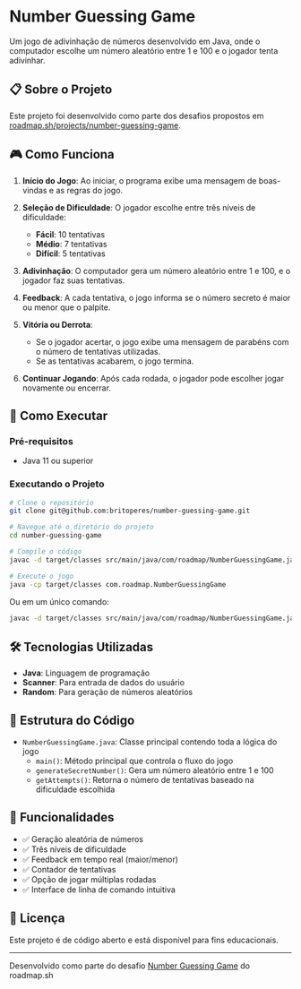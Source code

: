 # Number Guessing Game

Um jogo de adivinhação de números desenvolvido em Java, onde o computador escolhe um número aleatório entre 1 e 100 e o jogador tenta adivinhar.

## 📋 Sobre o Projeto

Este projeto foi desenvolvido como parte dos desafios propostos em [roadmap.sh/projects/number-guessing-game](https://roadmap.sh/projects/number-guessing-game).

## 🎮 Como Funciona

1. **Início do Jogo**: Ao iniciar, o programa exibe uma mensagem de boas-vindas e as regras do jogo.

2. **Seleção de Dificuldade**: O jogador escolhe entre três níveis de dificuldade:
   - **Fácil**: 10 tentativas
   - **Médio**: 7 tentativas
   - **Difícil**: 5 tentativas

3. **Adivinhação**: O computador gera um número aleatório entre 1 e 100, e o jogador faz suas tentativas.

4. **Feedback**: A cada tentativa, o jogo informa se o número secreto é maior ou menor que o palpite.

5. **Vitória ou Derrota**:
   - Se o jogador acertar, o jogo exibe uma mensagem de parabéns com o número de tentativas utilizadas.
   - Se as tentativas acabarem, o jogo termina.

6. **Continuar Jogando**: Após cada rodada, o jogador pode escolher jogar novamente ou encerrar.

## 🚀 Como Executar

### Pré-requisitos
- Java 11 ou superior

### Executando o Projeto

```bash
# Clone o repositório
git clone git@github.com:britoperes/number-guessing-game.git

# Navegue até o diretório do projeto
cd number-guessing-game

# Compile o código
javac -d target/classes src/main/java/com/roadmap/NumberGuessingGame.java

# Execute o jogo
java -cp target/classes com.roadmap.NumberGuessingGame
```

Ou em um único comando:

```bash
javac -d target/classes src/main/java/com/roadmap/NumberGuessingGame.java && java -cp target/classes com.roadmap.NumberGuessingGame
```

## 🛠️ Tecnologias Utilizadas

- **Java**: Linguagem de programação
- **Scanner**: Para entrada de dados do usuário
- **Random**: Para geração de números aleatórios

## 📝 Estrutura do Código

- `NumberGuessingGame.java`: Classe principal contendo toda a lógica do jogo
  - `main()`: Método principal que controla o fluxo do jogo
  - `generateSecretNumber()`: Gera um número aleatório entre 1 e 100
  - `getAttempts()`: Retorna o número de tentativas baseado na dificuldade escolhida

## 🎯 Funcionalidades

- ✅ Geração aleatória de números
- ✅ Três níveis de dificuldade
- ✅ Feedback em tempo real (maior/menor)
- ✅ Contador de tentativas
- ✅ Opção de jogar múltiplas rodadas
- ✅ Interface de linha de comando intuitiva

## 📄 Licença

Este projeto é de código aberto e está disponível para fins educacionais.

---

Desenvolvido como parte do desafio [Number Guessing Game](https://roadmap.sh/projects/number-guessing-game) do roadmap.sh
